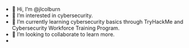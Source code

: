- 👋 Hi, I’m @jlcolburn
- 👀 I’m interested in cybersecurity.
- 🌱 I’m currently learning cybersecurity basics through TryHackMe and Cybersecurity Workforce Training Program.
- 💞️ I’m looking to collaborate to learn more.
-


